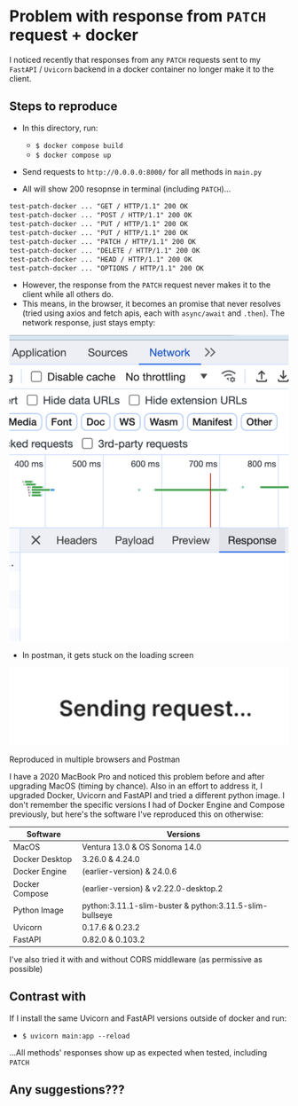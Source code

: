 # Problem with response from `PATCH` request + docker

I noticed recently that responses from any `PATCH` requests sent to my `FastAPI` / `Uvicorn` backend in a docker container no longer make it to the client.

## Steps to reproduce

- In this directory, run:

  - `$ docker compose build`
  - `$ docker compose up`

- Send requests to `http://0.0.0.0:8000/` for all methods in `main.py`
- All will show 200 resopnse in terminal (including `PATCH`)...

```
test-patch-docker ... "GET / HTTP/1.1" 200 OK
test-patch-docker ... "POST / HTTP/1.1" 200 OK
test-patch-docker ... "PUT / HTTP/1.1" 200 OK
test-patch-docker ... "PUT / HTTP/1.1" 200 OK
test-patch-docker ... "PATCH / HTTP/1.1" 200 OK
test-patch-docker ... "DELETE / HTTP/1.1" 200 OK
test-patch-docker ... "HEAD / HTTP/1.1" 200 OK
test-patch-docker ... "OPTIONS / HTTP/1.1" 200 OK
```

- However, the response from the `PATCH` request never makes it to the client while all others do.
- This means, in the browser, it becomes an promise that never resolves (tried using axios and fetch apis, each with `async/await` and `.then`). The network response, just stays empty:

![Alt text](chrome-network-tab.png)

- In postman, it gets stuck on the loading screen

![Alt text](postman.png)

Reproduced in multiple browsers and Postman

I have a 2020 MacBook Pro and noticed this problem before and after upgrading MacOS (timing by chance). Also in an effort to address it, I upgraded Docker, Uvicorn and FastAPI and tried a different python image. I don't remember the specific versions I had of Docker Engine and Compose previously, but here's the software I've reproduced this on otherwise:

| Software       | Versions                                                |
| -------------- | ------------------------------------------------------- |
| MacOS          | Ventura 13.0 & OS Sonoma 14.0                           |
| Docker Desktop | 3.26.0 & 4.24.0                                         |
| Docker Engine  | (earlier-version) & 24.0.6                              |
| Docker Compose | (earlier-version) & v2.22.0-desktop.2                   |
| Python Image   | python:3.11.1-slim-buster & python:3.11.5-slim-bullseye |
| Uvicorn        | 0.17.6 & 0.23.2                                         |
| FastAPI        | 0.82.0 & 0.103.2                                        |

I've also tried it with and without CORS middleware (as permissive as possible)

## Contrast with

If I install the same Uvicorn and FastAPI versions outside of docker and run:

- `$ uvicorn main:app --reload`

...All methods' responses show up as expected when tested, including `PATCH`

## Any suggestions???
